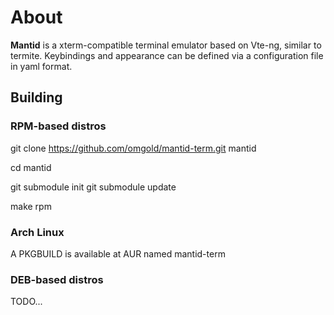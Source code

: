 # About

**Mantid** is a xterm-compatible terminal emulator based on Vte-ng,
similar to termite. Keybindings and appearance can be defined via
a configuration file in yaml format.

## Building

### RPM-based distros

git clone https://github.com/omgold/mantid-term.git mantid

cd mantid

git submodule init
git submodule update

make rpm

### Arch Linux

A PKGBUILD is available at AUR named mantid-term

### DEB-based distros

TODO...
